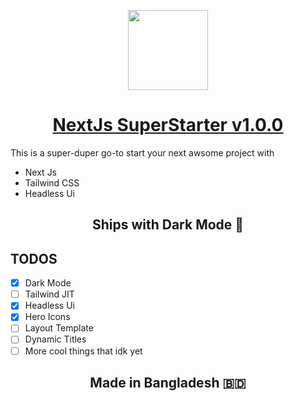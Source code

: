 <p align="center">
  <a href="[Aami Bhoot](https://github.com/aamibhoot)">
    <img src="https://avatars.githubusercontent.com/u/77445154?v=4" height="128">
    <h1 align="center"> NextJs SuperStarter v1.0.0</h1>
  </a>
</p>
This is a super-duper go-to start your next awsome project with 

- Next Js
- Tailwind CSS
- Headless Ui
  
 <h2 align="center"> Ships with Dark Mode 🎉</h2>

## TODOS
- [x] Dark Mode
- [ ] Tailwind JIT
- [x] Headless Ui
- [x] Hero Icons
- [ ] Layout Template
- [ ] Dynamic Titles
- [ ] More cool things that idk yet

<h2 align="center">
  Made in Bangladesh 🇧🇩
</h2>
